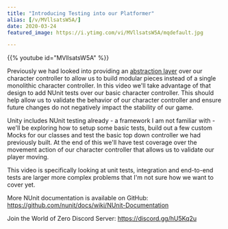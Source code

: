 ```yaml
---
title: "Introducing Testing into our Platformer"
alias: [/v/MVllsatsW5A/]
date: 2020-03-24
featured_image: https://i.ytimg.com/vi/MVllsatsW5A/mqdefault.jpg

---
```


{{% youtube id="MVllsatsW5A" %}}

Previously we had looked into providing an [abstraction layer](https://youtu.be/emzftWxwS1c) over our character controller to allow us to build modular pieces instead of a single monolithic character controller. In this video we'll take advantage of that design to add NUnit tests over our basic character controller. This should help allow us to validate the behavior of our character controller and ensure future changes do not negatively impact the stability of our game.

Unity includes NUnit testing already - a framework I am not familiar with - we'll be exploring how to setup some basic tests, build out a few custom Mocks for our classes and test the basic top down controller we had previously built. At the end of this we'll have test coverage over the movement action of our character controller that allows us to validate our player moving.

This video is specifically looking at unit tests, integration and end-to-end tests are larger more complex problems that I'm not sure how we want to cover yet.

More NUnit documentation is available on GitHub: https://github.com/nunit/docs/wiki/NUnit-Documentation

Join the World of Zero Discord Server: https://discord.gg/hU5Kq2u
